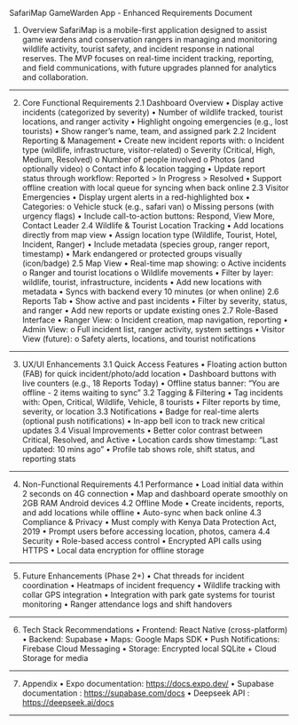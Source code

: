SafariMap GameWarden App - Enhanced Requirements Document
1. Overview
SafariMap is a mobile-first application designed to assist game wardens and conservation rangers in managing and monitoring wildlife activity, tourist safety, and incident response in national reserves. The MVP focuses on real-time incident tracking, reporting, and field communications, with future upgrades planned for analytics and collaboration.
________________________________________
2. Core Functional Requirements
2.1 Dashboard Overview
•	Display active incidents (categorized by severity)
•	Number of wildlife tracked, tourist locations, and ranger activity
•	Highlight ongoing emergencies (e.g., lost tourists)
•	Show ranger’s name, team, and assigned park
2.2 Incident Reporting & Management
•	Create new incident reports with:
o	Incident type (wildlife, infrastructure, visitor-related)
o	Severity (Critical, High, Medium, Resolved)
o	Number of people involved
o	Photos (and optionally video)
o	Contact info & location tagging
•	Update report status through workflow: Reported > In Progress > Resolved
•	Support offline creation with local queue for syncing when back online
2.3 Visitor Emergencies
•	Display urgent alerts in a red-highlighted box
•	Categories:
o	Vehicle stuck (e.g., safari van)
o	Missing persons (with urgency flags)
•	Include call-to-action buttons: Respond, View More, Contact Leader
2.4 Wildlife & Tourist Location Tracking
•	Add locations directly from map view
•	Assign location type (Wildlife, Tourist, Hotel, Incident, Ranger)
•	Include metadata (species group, ranger report, timestamp)
•	Mark endangered or protected groups visually (icon/badge)
2.5 Map View
•	Real-time map showing:
o	Active incidents
o	Ranger and tourist locations
o	Wildlife movements
•	Filter by layer: wildlife, tourist, infrastructure, incidents
•	Add new locations with metadata
•	Syncs with backend every 10 minutes (or when online)
2.6 Reports Tab
•	Show active and past incidents
•	Filter by severity, status, and ranger
•	Add new reports or update existing ones
2.7 Role-Based Interface
•	Ranger View:
o	Incident creation, map navigation, reporting
•	Admin View:
o	Full incident list, ranger activity, system settings
•	Visitor View (future):
o	Safety alerts, locations, and tourist notifications
________________________________________
3. UX/UI Enhancements
3.1 Quick Access Features
•	Floating action button (FAB) for quick incident/photo/add location
•	Dashboard buttons with live counters (e.g., 18 Reports Today)
•	Offline status banner: “You are offline - 2 items waiting to sync”
3.2 Tagging & Filtering
•	Tag incidents with: Open, Critical, Wildlife, Vehicle, 8 tourists
•	Filter reports by time, severity, or location
3.3 Notifications
•	Badge for real-time alerts (optional push notifications)
•	In-app bell icon to track new critical updates
3.4 Visual Improvements
•	Better color contrast between Critical, Resolved, and Active
•	Location cards show timestamp: “Last updated: 10 mins ago”
•	Profile tab shows role, shift status, and reporting stats
________________________________________
4. Non-Functional Requirements
4.1 Performance
•	Load initial data within 2 seconds on 4G connection
•	Map and dashboard operate smoothly on 2GB RAM Android devices
4.2 Offline Mode
•	Create incidents, reports, and add locations while offline
•	Auto-sync when back online
4.3 Compliance & Privacy
•	Must comply with Kenya Data Protection Act, 2019
•	Prompt users before accessing location, photos, camera
4.4 Security
•	Role-based access control
•	Encrypted API calls using HTTPS
•	Local data encryption for offline storage
________________________________________
5. Future Enhancements (Phase 2+)
•	Chat threads for incident coordination
•	Heatmaps of incident frequency
•	Wildlife tracking with collar GPS integration
•	Integration with park gate systems for tourist monitoring
•	Ranger attendance logs and shift handovers
________________________________________
6. Tech Stack Recommendations
•	Frontend: React Native (cross-platform)
•	Backend: Supabase 
•	Maps: Google Maps SDK
•	Push Notifications: Firebase Cloud Messaging
•	Storage: Encrypted local SQLite + Cloud Storage for media
________________________________________
7. Appendix
•	Expo documentation: https://docs.expo.dev/
•	Supabase documentation : https://supabase.com/docs
•	Deepseek API : https://deepseek.ai/docs

________________________________________
